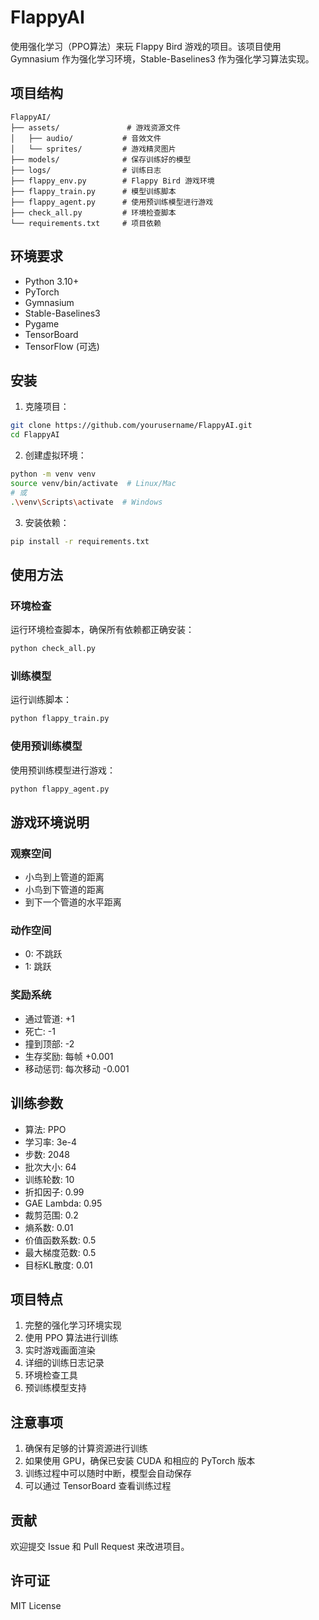 # FlappyAI

使用强化学习（PPO算法）来玩 Flappy Bird 游戏的项目。该项目使用 Gymnasium 作为强化学习环境，Stable-Baselines3 作为强化学习算法实现。

## 项目结构

```
FlappyAI/
├── assets/               # 游戏资源文件
│   ├── audio/           # 音效文件
│   └── sprites/         # 游戏精灵图片
├── models/              # 保存训练好的模型
├── logs/                # 训练日志
├── flappy_env.py        # Flappy Bird 游戏环境
├── flappy_train.py      # 模型训练脚本
├── flappy_agent.py      # 使用预训练模型进行游戏
├── check_all.py         # 环境检查脚本
└── requirements.txt     # 项目依赖
```

## 环境要求

- Python 3.10+
- PyTorch
- Gymnasium
- Stable-Baselines3
- Pygame
- TensorBoard
- TensorFlow (可选)

## 安装

1. 克隆项目：
```bash
git clone https://github.com/yourusername/FlappyAI.git
cd FlappyAI
```

2. 创建虚拟环境：
```bash
python -m venv venv
source venv/bin/activate  # Linux/Mac
# 或
.\venv\Scripts\activate  # Windows
```

3. 安装依赖：
```bash
pip install -r requirements.txt
```

## 使用方法

### 环境检查
运行环境检查脚本，确保所有依赖都正确安装：
```bash
python check_all.py
```

### 训练模型
运行训练脚本：
```bash
python flappy_train.py
```

### 使用预训练模型
使用预训练模型进行游戏：
```bash
python flappy_agent.py
```

## 游戏环境说明

### 观察空间
- 小鸟到上管道的距离
- 小鸟到下管道的距离
- 到下一个管道的水平距离

### 动作空间
- 0: 不跳跃
- 1: 跳跃

### 奖励系统
- 通过管道: +1
- 死亡: -1
- 撞到顶部: -2
- 生存奖励: 每帧 +0.001
- 移动惩罚: 每次移动 -0.001

## 训练参数

- 算法: PPO
- 学习率: 3e-4
- 步数: 2048
- 批次大小: 64
- 训练轮数: 10
- 折扣因子: 0.99
- GAE Lambda: 0.95
- 裁剪范围: 0.2
- 熵系数: 0.01
- 价值函数系数: 0.5
- 最大梯度范数: 0.5
- 目标KL散度: 0.01

## 项目特点

1. 完整的强化学习环境实现
2. 使用 PPO 算法进行训练
3. 实时游戏画面渲染
4. 详细的训练日志记录
5. 环境检查工具
6. 预训练模型支持

## 注意事项

1. 确保有足够的计算资源进行训练
2. 如果使用 GPU，确保已安装 CUDA 和相应的 PyTorch 版本
3. 训练过程中可以随时中断，模型会自动保存
4. 可以通过 TensorBoard 查看训练过程

## 贡献

欢迎提交 Issue 和 Pull Request 来改进项目。

## 许可证

MIT License
